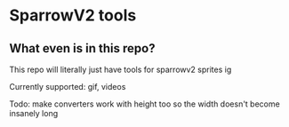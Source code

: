 # SparrowV2 tools

## What even is in this repo?

This repo will literally just have tools for sparrowv2 sprites ig

Currently supported: gif, videos

Todo: make converters work with height too so the width doesn't become insanely long
